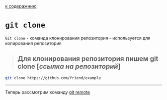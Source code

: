 [ к содеражнию](./read.md)
# ``git clone``
``Git clone`` - команда клонирования репозитория - используется для  копирования репозитория

>## Для клонирования репозитория пишем **git clone [*ссылка на репозиторий*]**
```bash
git clone https://github.com/friend/example
```
---
Теперь рассмотрим команду [git remote](remote.md)